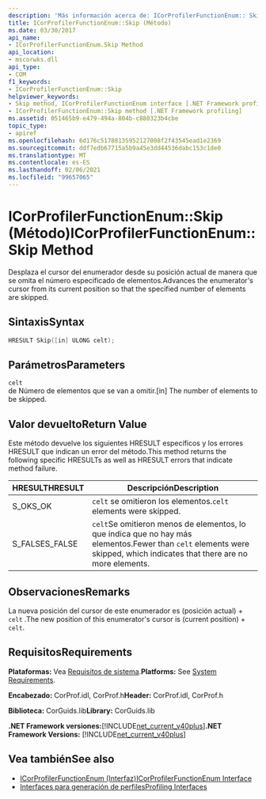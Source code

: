 ```yaml
---
description: 'Más información acerca de: ICorProfilerFunctionEnum:: Skip (método)'
title: ICorProfilerFunctionEnum::Skip (Método)
ms.date: 03/30/2017
api_name:
- ICorProfilerFunctionEnum.Skip Method
api_location:
- mscorwks.dll
api_type:
- COM
f1_keywords:
- ICorProfilerFunctionEnum::Skip
helpviewer_keywords:
- Skip method, ICorProfilerFunctionEnum interface [.NET Framework profiling]
- ICorProfilerFunctionEnum::Skip method [.NET Framework profiling]
ms.assetid: 051465b9-e479-494a-804b-c880323b4cbe
topic_type:
- apiref
ms.openlocfilehash: 6d176c51788135952127008f2f43545ead1e2369
ms.sourcegitcommit: ddf7edb67715a5b9a45e3dd44536dabc153c1de0
ms.translationtype: MT
ms.contentlocale: es-ES
ms.lasthandoff: 02/06/2021
ms.locfileid: "99657065"
---
```

# <a name="icorprofilerfunctionenumskip-method"></a><span data-ttu-id="5249d-103">ICorProfilerFunctionEnum::Skip (Método)</span><span class="sxs-lookup"><span data-stu-id="5249d-103">ICorProfilerFunctionEnum::Skip Method</span></span>

<span data-ttu-id="5249d-104">Desplaza el cursor del enumerador desde su posición actual de manera que se omita el número especificado de elementos.</span><span class="sxs-lookup"><span data-stu-id="5249d-104">Advances the enumerator's cursor from its current position so that the specified number of elements are skipped.</span></span>  
  
## <a name="syntax"></a><span data-ttu-id="5249d-105">Sintaxis</span><span class="sxs-lookup"><span data-stu-id="5249d-105">Syntax</span></span>  
  
```cpp  
HRESULT Skip([in] ULONG celt);  
```  
  
## <a name="parameters"></a><span data-ttu-id="5249d-106">Parámetros</span><span class="sxs-lookup"><span data-stu-id="5249d-106">Parameters</span></span>  

 `celt`  
 <span data-ttu-id="5249d-107">de Número de elementos que se van a omitir.</span><span class="sxs-lookup"><span data-stu-id="5249d-107">[in] The number of elements to be skipped.</span></span>  
  
## <a name="return-value"></a><span data-ttu-id="5249d-108">Valor devuelto</span><span class="sxs-lookup"><span data-stu-id="5249d-108">Return Value</span></span>  

 <span data-ttu-id="5249d-109">Este método devuelve los siguientes HRESULT específicos y los errores HRESULT que indican un error del método.</span><span class="sxs-lookup"><span data-stu-id="5249d-109">This method returns the following specific HRESULTs as well as HRESULT errors that indicate method failure.</span></span>  
  
|<span data-ttu-id="5249d-110">HRESULT</span><span class="sxs-lookup"><span data-stu-id="5249d-110">HRESULT</span></span>|<span data-ttu-id="5249d-111">Descripción</span><span class="sxs-lookup"><span data-stu-id="5249d-111">Description</span></span>|  
|-------------|-----------------|  
|<span data-ttu-id="5249d-112">S_OK</span><span class="sxs-lookup"><span data-stu-id="5249d-112">S_OK</span></span>|<span data-ttu-id="5249d-113">`celt` se omitieron los elementos.</span><span class="sxs-lookup"><span data-stu-id="5249d-113">`celt` elements were skipped.</span></span>|  
|<span data-ttu-id="5249d-114">S_FALSE</span><span class="sxs-lookup"><span data-stu-id="5249d-114">S_FALSE</span></span>|<span data-ttu-id="5249d-115">`celt`Se omitieron menos de elementos, lo que indica que no hay más elementos.</span><span class="sxs-lookup"><span data-stu-id="5249d-115">Fewer than `celt` elements were skipped, which indicates that there are no more elements.</span></span>|  
  
## <a name="remarks"></a><span data-ttu-id="5249d-116">Observaciones</span><span class="sxs-lookup"><span data-stu-id="5249d-116">Remarks</span></span>  

 <span data-ttu-id="5249d-117">La nueva posición del cursor de este enumerador es (posición actual) + `celt` .</span><span class="sxs-lookup"><span data-stu-id="5249d-117">The new position of this enumerator's cursor is (current position) + `celt`.</span></span>  
  
## <a name="requirements"></a><span data-ttu-id="5249d-118">Requisitos</span><span class="sxs-lookup"><span data-stu-id="5249d-118">Requirements</span></span>  

 <span data-ttu-id="5249d-119">**Plataformas:** Vea [Requisitos de sistema](../../get-started/system-requirements.md).</span><span class="sxs-lookup"><span data-stu-id="5249d-119">**Platforms:** See [System Requirements](../../get-started/system-requirements.md).</span></span>  
  
 <span data-ttu-id="5249d-120">**Encabezado:** CorProf.idl, CorProf.h</span><span class="sxs-lookup"><span data-stu-id="5249d-120">**Header:** CorProf.idl, CorProf.h</span></span>  
  
 <span data-ttu-id="5249d-121">**Biblioteca:** CorGuids.lib</span><span class="sxs-lookup"><span data-stu-id="5249d-121">**Library:** CorGuids.lib</span></span>  
  
 <span data-ttu-id="5249d-122">**.NET Framework versiones:**[!INCLUDE[net_current_v40plus](../../../../includes/net-current-v40plus-md.md)]</span><span class="sxs-lookup"><span data-stu-id="5249d-122">**.NET Framework Versions:** [!INCLUDE[net_current_v40plus](../../../../includes/net-current-v40plus-md.md)]</span></span>  
  
## <a name="see-also"></a><span data-ttu-id="5249d-123">Vea también</span><span class="sxs-lookup"><span data-stu-id="5249d-123">See also</span></span>

- [<span data-ttu-id="5249d-124">ICorProfilerFunctionEnum (Interfaz)</span><span class="sxs-lookup"><span data-stu-id="5249d-124">ICorProfilerFunctionEnum Interface</span></span>](icorprofilerfunctionenum-interface.md)
- [<span data-ttu-id="5249d-125">Interfaces para generación de perfiles</span><span class="sxs-lookup"><span data-stu-id="5249d-125">Profiling Interfaces</span></span>](profiling-interfaces.md)

